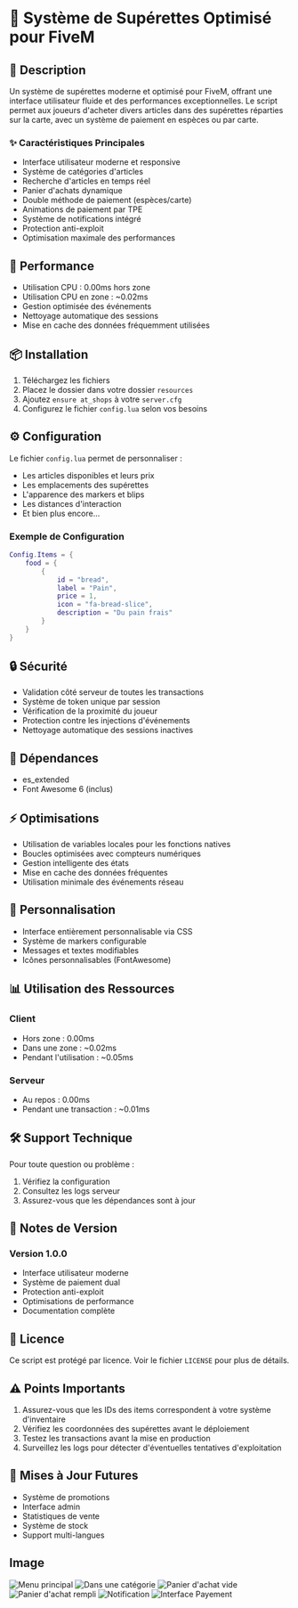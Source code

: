 # 🏪 Système de Supérettes Optimisé pour FiveM

## 📝 Description
Un système de supérettes moderne et optimisé pour FiveM, offrant une interface utilisateur fluide et des performances exceptionnelles. Le script permet aux joueurs d'acheter divers articles dans des supérettes réparties sur la carte, avec un système de paiement en espèces ou par carte.

### ✨ Caractéristiques Principales
- Interface utilisateur moderne et responsive
- Système de catégories d'articles
- Recherche d'articles en temps réel
- Panier d'achats dynamique
- Double méthode de paiement (espèces/carte)
- Animations de paiement par TPE
- Système de notifications intégré
- Protection anti-exploit
- Optimisation maximale des performances

## 🚀 Performance
- Utilisation CPU : 0.00ms hors zone
- Utilisation CPU en zone : ~0.02ms
- Gestion optimisée des événements
- Nettoyage automatique des sessions
- Mise en cache des données fréquemment utilisées

## 📦 Installation
1. Téléchargez les fichiers
2. Placez le dossier dans votre dossier `resources`
3. Ajoutez `ensure at_shops` à votre `server.cfg`
4. Configurez le fichier `config.lua` selon vos besoins

## ⚙️ Configuration
Le fichier `config.lua` permet de personnaliser :
- Les articles disponibles et leurs prix
- Les emplacements des supérettes
- L'apparence des markers et blips
- Les distances d'interaction
- Et bien plus encore...

### Exemple de Configuration

```lua
Config.Items = {
    food = {
        {
            id = "bread",
            label = "Pain",
            price = 1,
            icon = "fa-bread-slice",
            description = "Du pain frais"
        }
    }
}
```

## 🔒 Sécurité
- Validation côté serveur de toutes les transactions
- Système de token unique par session
- Vérification de la proximité du joueur
- Protection contre les injections d'événements
- Nettoyage automatique des sessions inactives

## 🔧 Dépendances
- es_extended
- Font Awesome 6 (inclus)

## ⚡ Optimisations
- Utilisation de variables locales pour les fonctions natives
- Boucles optimisées avec compteurs numériques
- Gestion intelligente des états
- Mise en cache des données fréquentes
- Utilisation minimale des événements réseau

## 🎨 Personnalisation
- Interface entièrement personnalisable via CSS
- Système de markers configurable
- Messages et textes modifiables
- Icônes personnalisables (FontAwesome)

## 📊 Utilisation des Ressources
### Client
- Hors zone : 0.00ms
- Dans une zone : ~0.02ms
- Pendant l'utilisation : ~0.05ms

### Serveur
- Au repos : 0.00ms
- Pendant une transaction : ~0.01ms

## 🛠️ Support Technique
Pour toute question ou problème :
1. Vérifiez la configuration
2. Consultez les logs serveur
3. Assurez-vous que les dépendances sont à jour

## 📝 Notes de Version
### Version 1.0.0
- Interface utilisateur moderne
- Système de paiement dual
- Protection anti-exploit
- Optimisations de performance
- Documentation complète

## 📜 Licence
Ce script est protégé par licence. Voir le fichier `LICENSE` pour plus de détails.

## ⚠️ Points Importants
1. Assurez-vous que les IDs des items correspondent à votre système d'inventaire
2. Vérifiez les coordonnées des supérettes avant le déploiement
3. Testez les transactions avant la mise en production
4. Surveillez les logs pour détecter d'éventuelles tentatives d'exploitation

## 🔄 Mises à Jour Futures
- Système de promotions
- Interface admin
- Statistiques de vente
- Système de stock
- Support multi-langues

## Image
![Menu principal](image.png)
![Dans une catégorie](image-1.png)
![Panier d'achat vide](image-2.png)
![Panier d'achat rempli](image-3.png)
![Notification](image-4.png)
![Interface Payement](image-5.png)